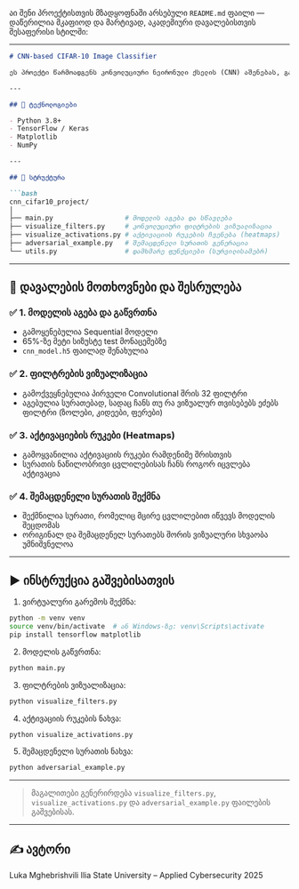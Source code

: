აი შენი პროექტისთვის მზადყოფნაში არსებული `README.md` ფაილი — დაწერილია მკაფიოდ და მარტივად, აკადემიური დავალებისთვის შესაფერისი სტილში:

---

````markdown
# CNN-based CIFAR-10 Image Classifier

ეს პროექტი წარმოადგენს კონვოლუციური ნეირონული ქსელის (CNN) აშენებას, გაწვრთნასა და ანალიზს CIFAR-10 მონაცემთა ბაზაზე. იგი მოიცავს შემდეგ საფეხურებს:

---

## 🔧 ტექნოლოგიები

- Python 3.8+
- TensorFlow / Keras
- Matplotlib
- NumPy

---

## 📁 სტრუქტურა

```bash
cnn_cifar10_project/
│
├── main.py                  # მოდელის აგება და სწავლება
├── visualize_filters.py     # კონვოლუციური ფილტრების ვიზუალიზაცია
├── visualize_activations.py # აქტივაციის რუკების ჩვენება (heatmaps)
├── adversarial_example.py   # შემაცდენელი სურათის გენერაცია
└── utils.py                 # დამხმარე ფუნქციები (სურვილისამებრ)
````

---

## 📌 დავალების მოთხოვნები და შესრულება

### ✅ 1. მოდელის აგება და გაწვრთნა

* გამოყენებულია Sequential მოდელი
* 65%-ზე მეტი სიზუსტე test მონაცემებზე
* `cnn_model.h5` ფაილად შენახულია

### ✅ 2. ფილტრების ვიზუალიზაცია

* გამოქვეყნებულია პირველი Convolutional შრის 32 ფილტრი
* აგებულია სურათებად, სადაც ჩანს თუ რა ვიზუალურ თვისებებს ეძებს ფილტრი (ზოლები, კიდეები, ფერები)

### ✅ 3. აქტივაციების რუკები (Heatmaps)

* გამოყვანილია აქტივაციის რუკები რამდენიმე შრისთვის
* სურათის ნაწილობრივი ცვლილებისას ჩანს როგორ იცვლება აქტივაცია

### ✅ 4. შემაცდენელი სურათის შექმნა

* შექმნილია სურათი, რომელიც მცირე ცვლილებით იწვევს მოდელის შეცდომას
* ორიგინალ და შემაცდენელ სურათებს შორის ვიზუალური სხვაობა უმნიშვნელოა

---

## ▶️ ინსტრუქცია გაშვებისათვის

1. ვირტუალური გარემოს შექმნა:

```bash
python -m venv venv
source venv/bin/activate  # ან Windows-ზე: venv\Scripts\activate
pip install tensorflow matplotlib
```

2. მოდელის გაწვრთნა:

```bash
python main.py
```

3. ფილტრების ვიზუალიზაცია:

```bash
python visualize_filters.py
```

4. აქტივაციის რუკების ნახვა:

```bash
python visualize_activations.py
```

5. შემაცდენელი სურათის ნახვა:

```bash
python adversarial_example.py
```

---

> მაგალითები გენერირდება `visualize_filters.py`, `visualize_activations.py` და `adversarial_example.py` ფაილების გაშვებისას.

---

## ✍️ ავტორი

Luka Mghebrishvili
Ilia State University – Applied Cybersecurity
2025

```